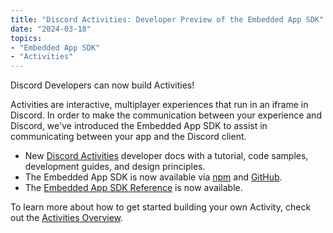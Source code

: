 ```yaml
---
title: "Discord Activities: Developer Preview of the Embedded App SDK"
date: "2024-03-18"
topics:
- "Embedded App SDK"
- "Activities"
---
```


Discord Developers can now build Activities!

Activities are interactive, multiplayer experiences that run in an iframe in Discord. In order to make the communication between your experience and Discord, we've introduced the Embedded App SDK to assist in communicating between your app and the Discord client.

* New [Discord Activities](#DOCS_ACTIVITIES_OVERVIEW) developer docs with a tutorial, code samples, development guides, and design principles.
* The Embedded App SDK is now available via [npm](https://npmjs.com/package/@discord/embedded-app-sdk) and [GitHub](http://github.com/discord/embedded-app-sdk).
* The [Embedded App SDK Reference](#DOCS_DEVELOPER_TOOLS_EMBEDDED_APP_SDK) is now available.

To learn more about how to get started building your own Activity, check out the [Activities Overview](#DOCS_ACTIVITIES_OVERVIEW).

